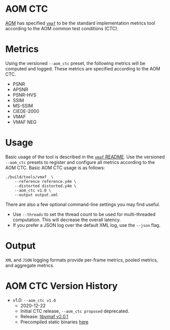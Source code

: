 AOM CTC
=======

[AOM](http://aomedia.org/) has specified  [`vmaf`](../../libvmaf/tools/README.md) to be the standard implementation metrics tool according to the AOM common test conditions (CTC).

# Metrics
Using the versioned `--aom_ctc` preset, the following metrics will be computed and logged. These metrics are specified according to the AOM CTC.

* PSNR
* APSNR
* PSNR-HVS
* SSIM
* MS-SSIM
* CIEDE-2000
* VMAF
* VMAF NEG

# Usage
Basic usage of the tool is described in the [`vmaf` README](../../libvmaf/tools/README.md). Use the versioned `--aom_ctc` presets to register and configure all metrics according to the AOM CTC. Basic AOM CTC usage is as follows:

```
./build/tools/vmaf  \
    --reference reference.y4m \
    --distorted distorted.y4m \
    --aom_ctc v1.0 \
    --output output.xml
```

There are also a few optional command-line settings you may find useful.
* Use `--threads` to set the thread count to be used for multi-threaded computation. This will decrease the overall latency.
* If you prefer a JSON log over the default XML log, use the `--json` flag.

# Output
`XML` and `JSON` logging formats provide per-frame metrics, pooled metrics, and aggregate metrics.

# AOM CTC Version History
* v1.0: `--aom_ctc v1.0`
  * 2020-12-22
  * Initial CTC release, `--aom_ctc proposed` deprecated.
  * Release: [libvmaf v2.0.1](https://github.com/Netflix/vmaf/releases/tag/v2.0.1)
  * Precompiled static binaries [here]()

